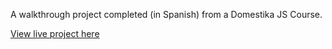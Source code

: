 A walkthrough project completed (in Spanish) from a Domestika JS Course.

[View live project here](https://jonathanmeaney-lmk.github.io/memorygame/)


